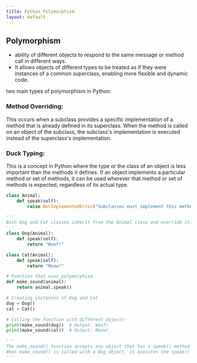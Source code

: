 ```yaml
---
title: Python Polymorphism
layout: default
---
```


## Polymorphism

- ability of different objects to respond to the same message or method call in different ways. 
- It allows objects of different types to be treated as if they were instances of a common superclass, enabling more flexible and dynamic code.

two main types of polymorphism in Python:

### Method Overriding: 
This occurs when a subclass provides a specific implementation of a method that is already defined in its superclass. When the method is called on an object of the subclass, the subclass's implementation is executed instead of the superclass's implementation.

### Duck Typing: 
This is a concept in Python where the type or the class of an object is less important than the methods it defines. If an object implements a particular method or set of methods, it can be used wherever that method or set of methods is expected, regardless of its actual type.

```python
class Animal:
    def speak(self):
        raise NotImplementedError("Subclasses must implement this method")

'''
Both Dog and Cat classes inherit from the Animal class and override its speak() method with their own implementations.
'''
class Dog(Animal):
    def speak(self):
        return "Woof!"

class Cat(Animal):
    def speak(self):
        return "Meow!"

# Function that uses polymorphism
def make_sound(animal):
    return animal.speak()

# Creating instances of Dog and Cat
dog = Dog()
cat = Cat()

# Calling the function with different objects
print(make_sound(dog))  # Output: Woof!
print(make_sound(cat))  # Output: Meow!

'''
The make_sound() function accepts any object that has a speak() method (duck typing), allowing it to work with both Dog and Cat objects interchangeably.
When make_sound() is called with a Dog object, it executes the speak() method of the Dog class, and when called with a Cat object, it executes the speak() method of the Cat class.
'''
```
